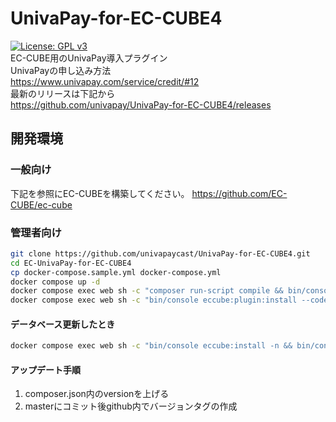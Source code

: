 # UnivaPay-for-EC-CUBE4

[![License: GPL v3](https://img.shields.io/badge/License-GPLv3-blue.svg)](https://www.gnu.org/licenses/gpl-3.0)  
EC-CUBE用のUnivaPay導入プラグイン  
UnivaPayの申し込み方法  
<https://www.univapay.com/service/credit/#12>  
最新のリリースは下記から  
<https://github.com/univapay/UnivaPay-for-EC-CUBE4/releases>

## 開発環境

### 一般向け

下記を参照にEC-CUBEを構築してください。
<https://github.com/EC-CUBE/ec-cube>

### 管理者向け

```sh
git clone https://github.com/univapaycast/UnivaPay-for-EC-CUBE4.git
cd EC-UnivaPay-for-EC-CUBE4
cp docker-compose.sample.yml docker-compose.yml
docker compose up -d
docker compose exec web sh -c "composer run-script compile && bin/console eccube:install -n"
docker compose exec web sh -c "bin/console eccube:plugin:install --code=UnivaPay && bin/console eccube:plugin:enable --code=UnivaPay"
```

#### データベース更新したとき

```sh
docker compose exec web sh -c "bin/console eccube:install -n && bin/console eccube:plugin:install --code=UnivaPay && bin/console eccube:plugin:enable --code=UnivaPay"
```

#### アップデート手順

1. composer.json内のversionを上げる
2. masterにコミット後github内でバージョンタグの作成
